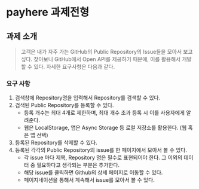 # payhere 과제전형 

## 과제 소개

> 고객은 내가 자주 가는 GitHub의 Public Repository의 Issue들을 모아서 보고 싶다.
찾아보니 GitHub에서 Open API를 제공하기 때문에, 이를 활용해서 개발할 수 있다.
자세한 요구사항은 다음과 같다. 

### 요구 사항

1. 검색창에 Repository명을 입력해서 Repository를 검색할 수 있다.
2. 검색된 Public Repository를 등록할 수 있다.
    - 등록 개수는 최대 4개로 제한하며, 최대 개수 초과 등록 시 이를 사용자에게 알려준다.
    - 웹은 LocalStorage, 앱은 Async Storage 등 로컬 저장소를 활용한다. (웹 혹은 앱 선택)
3. 등록된 Repository를 삭제할 수 있다.
4. 등록된 각각의 Public Repository의 issue를 한 페이지에서 모아서 볼 수 있다.
    - 각 issue 마다 제목, Repository 명은 필수로 표현되어야 한다. 그 이외의 데이터 중 필요하다고 생각되는 부분은 추가한다.
    - 해당 issue를 클릭하면 Github의 상세 페이지로 이동할 수 있다.
    - 페이지네이션을 통해서 계속해서 issue를 모아서 볼 수 있다.